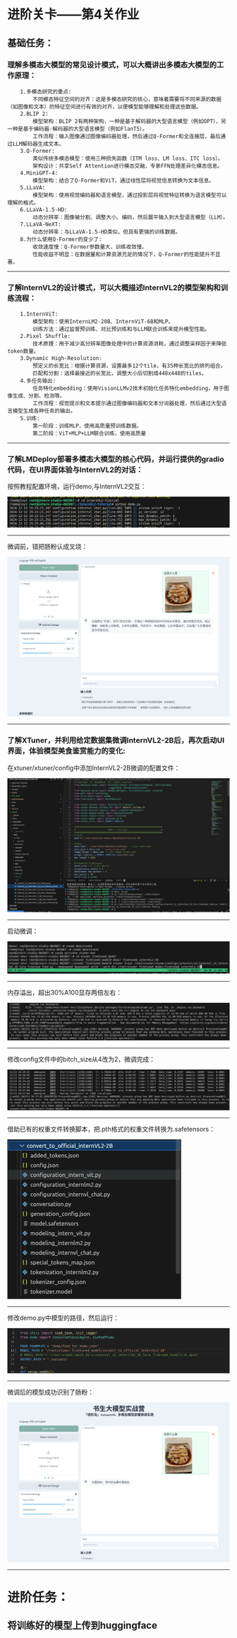 


# 进阶关卡——第4关作业

    
## 基础任务：
### 理解多模态大模型的常见设计模式，可以大概讲出多模态大模型的工作原理：
        
        1.多模态研究的重点:
            不同模态特征空间的对齐：这是多模态研究的核心，意味着需要将不同来源的数据（如图像和文本）的特征空间进行有效的对齐，以便模型能够理解和处理这些数据。
        2.BLIP 2:
            模型架构：BLIP 2有两种架构，一种是基于解码器的大型语言模型（例如OPT），另一种是基于编码器-解码器的大型语言模型（例如FlanT5）。
            工作流程：输入图像通过图像编码器处理，然后通过Q-Former和全连接层，最后通过LLM解码器生成文本。
        3.Q-Former:
            类似传统多模态模型：使用三种损失函数（ITM loss、LM loss、ITC loss）。
            架构设计：共享Self Attention进行模态交融，专家FFN处理差异化模态信息。
        4.MiniGPT-4:
            模型架构：结合了Q-Former和ViT，通过线性层将视觉信息转换为文本信息。
        5.LLaVA:
            模型架构：使用视觉编码器和语言模型，通过投影层将视觉特征转换为语言模型可以理解的格式。
        6.LLaVA-1.5-HD:
            动态分辨率：图像被分割、调整大小、编码，然后展平输入到大型语言模型（LLM）。
        7.LLaVA-NeXT:
            动态分辨率：与LLaVA-1.5-HD类似，但具有更强的训练数据。
        8.为什么使用Q-Former的变少了:
            收敛速度慢：Q-Former参数量大，训练收敛慢。
            性能收益不明显：在数据量和计算资源充足的情况下，Q-Former的性能提升不显著。

  
-------------------------------------------------------------------------------------------------------------------

  
### 了解InternVL2的设计模式，可以大概描述InternVL2的模型架构和训练流程：

        1.InternViT:
            模型架构：使用InternLM2-20B、InternViT-6B和MLP。
            训练方法：通过监督预训练、对比预训练和与LLM联合训练来提升模型性能。
        2.Pixel Shuffle:
            技术原理：用于减少高分辨率图像处理中的计算资源消耗，通过调整采样因子来降低token数量。
        3.Dynamic High-Resolution:
            预定义的长宽比：根据计算资源，设置最多12个tile，有35种长宽比的排列组合。
            匹配和分割：选择最接近的长宽比，调整大小后切割成448x448的tiles。
        4.多任务输出:
            任务特化embedding：使用VisionLLMv2技术初始化任务特化embedding，用于图像生成、分割、检测等。
            工作流程：视觉提示和文本提示通过图像编码器和文本分词器处理，然后通过大型语言模型生成各种任务的输出。
        5.训练:
            第一阶段：训练MLP，使用高质量预训练数据。
            第二阶段：ViT+MLP+LLM联合训练，使用高质量
  
-------------------------------------------------------------------------------------------------------------------


### 了解LMDeploy部署多模态大模型的核心代码，并运行提供的gradio代码，在UI界面体验与InternVL2的对话：


按照教程配置环境，运行demo,与InternVL2交互：

  
![erro](https://github.com/Victory-7291/AI_Lab/raw/main/images/2024-12-12%2019-27-54.png "2024-11-20%2021-42-15.png")

  
-------------------------------------------------------------------------------------------------------------------


微调前，错把肠粉认成叉烧：


![erro](https://github.com/Victory-7291/AI_Lab/raw/main/images/2024-12-14%2010-07-15.png "2024-11-20%2021-42-31.png")

  
-------------------------------------------------------------------------------------------------------------------


### 了解XTuner，并利用给定数据集微调InternVL2-2B后，再次启动UI界面，体验模型美食鉴赏能力的变化:


在xtuner/xtuner/config中添加InternVL2-2B微调的配置文件：

  
![erro](https://github.com/Victory-7291/AI_Lab/raw/main/images/2024-12-12%2020-05-49.png "2024-11-20%2021-43-08.png")

  
-------------------------------------------------------------------------------------------------------------------


启动微调：

  
![erro](https://github.com/Victory-7291/AI_Lab/raw/main/images/2024-12-12%2020-37-18.png "2024-11-20%2021-42-31.png")

  
-------------------------------------------------------------------------------------------------------------------


内存溢出，超出30%A100显存两倍左右：

![erro](https://github.com/Victory-7291/AI_Lab/raw/main/images/2024-12-12%2021-03-19.png "2024-11-20%2021-42-15.png")

  
-------------------------------------------------------------------------------------------------------------------


修改config文件中的bitch_size从4改为2，微调完成：

![erro](https://github.com/Victory-7291/AI_Lab/raw/main/images/2024-12-13%2021-23-49.png "2024-11-20%2021-43-08.png")

  
-------------------------------------------------------------------------------------------------------------------


借助已有的权重文件转换脚本，把.pth格式的权重文件转换为.safetensors：

  
![erro](https://github.com/Victory-7291/AI_Lab/raw/main/images/2024-12-13%2021-44-22.png "2024-11-20%2021-43-50.png")

  
-------------------------------------------------------------------------------------------------------------------


修改demo.py中模型的路径，然后运行：

  
![erro](https://github.com/Victory-7291/AI_Lab/raw/main/images/2024-12-13%2021-49-43.png "2024-11-20%2021-43-50.png")

  
-------------------------------------------------------------------------------------------------------------------


微调后的模型成功识别了肠粉：

  
![erro](https://github.com/Victory-7291/AI_Lab/raw/main/images/2024-12-14%2010-15-06.png "2024-11-20%2021-42-31.png")

  
-------------------------------------------------------------------------------------------------------------------


# 进阶任务：

## 将训练好的模型上传到huggingface

